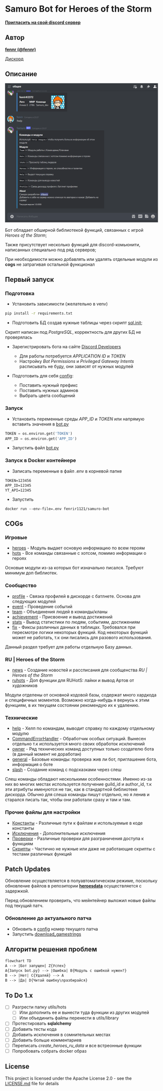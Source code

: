 # Samuro Bot for Heroes of the Storm

**[Пригласить на свой discord сервер](https://discord.com/oauth2/authorize?client_id=664368184790614016&permissions=137707703313&scope=applications.commands%20bot)**

## Автор

 **[fennr (@fennr)](fennr.github.io/)**
 
 [Дискорд](https://discord.gg/2RD32kFEk8)
 
## Описание

![preview-gif](/data/bot_preview.gif)

Бот обладает обширной библиотекой функций, связанных с игрой *Heroes of the Storm*;

Также присутствует несколько функций для discord-комьюнити, написанных специально под ряд серверов;

При необходимости можно добавлять или удалять отдельные модули из **cogs** не затрагивая остальной функционал

## Первый запуск

### Подготовка

* Установить зависимости (желательно в venv)
```bash
pip install -r requirements.txt
```
* Подготовить БД создав нужные таблицы через скрипт [sql.init](utils/scripts/init.sql);

Скрипт написан под *PostgreSQL*, корректность для других БД не проверялась

* Зарегистрировать бота на сайте [Discord Developers](https://canary.discord.com/developers/applications)
    * Для работы потребуется *APPLICATION ID* и *TOKEN*
    * Настройку *Bot Permissions* и *Privileged Gateway Intents* расписывать не буду, они зависят от нужных модулей

* Подготовить для себя [config](config.yaml):
    * Поставить нужный префикс
    * Поставить нужных админов
    * Выбрать цвета сообщений

### Запуск

* Установить переменные среды *APP_ID* и *TOKEN* или напрямую вставить значения в [bot.py](bot.py)
```py
TOKEN = os.environ.get('TOKEN')
APP_ID = os.environ.get('APP_ID')
```
* Запустить файл [bot.py](bot.py)

### Запуск в Docker контейнере

* Записать переменные в файл .env в корневой папке
```.env
TOKEN=123456
APP_ID=12345
YT_API=12345
```

* Запустить
```shell script
docker run --env-file=.env fenrir1121/samuro-bot
```

## COGs

### Игровые

* [heroes](cogs/heroes.py) - Модуль выдает основую информацию по всем героям
* [hots](cogs/hots.py) - Все команды связанные с хотсом, помимо информации о героях

Основые модули из-за которых бот изначально писался. Требуют минимум доп библиотек.

### Сообщество 

* [profile](cogs/profile.py) - Связка профилей в дискорде с батлнете. Основа для следующих модулей
* [event](cogs/event.py) - Проведение событий
* [team](cogs/team.py) - Объединения людей в команды/кланы
* [achievement](cogs/achievement.py) - Присвоение и вывод достижений
* [stats](cogs/stats.py) - Вывод статистики по людям, событиям, достижениям
* [fix](cogs/fix.py) - Фиксы различных данных в таблицах. Требовался при пересмотре логики некоторых функций.
Код некоторых функций может не работать, т.к они писались для разового использования.

Данный раздел требует для работы отдельную Базу данных.

### RU | Heroes of the Storm

* [news](cogs/news.py) - Создание новостей и рассписания для сообщенства *RU | Heroes of the Storm*
* [ruhots](cogs/ruhots.py) - Доп функции для RUHotS: лайки и вывод Артов от художников

Модули отделены от основной кодовой базы, содержат много хардкода и специфичных моментов.
Возможно когда-нибудь я вернусь к этим функциям, в их текущем состоянии рекомендую их к удалению.

### Технические

* [help](cogs/help.py) - Хелп по командам, выводит справку по каждому отдельному модулю
* [CommandErrorHandler](cogs/CommandErrorHandler.py) - Обработчик особых ситуаций. Вынесен отдельно т.к используется много своих обработок исключений
* [owner](cogs/owner.py) - Ряд технических команд доступных только создателю бота (в данный момент не доработан)
* [general](cogs/general.py) - Базовые команды: проверка жив ли бот, приглашение бота, информация о боте
* [slash](cogs/slash.py) - Создание команд с подсказками через слеш

Слеш команды обладают несколькими особенностями.
Именно из-за них во многих местах используется получение guild_id и author_id,
т.к эти атрибуты именуются не так, как в стандартной библиотеке дискорда.
Обычно для слеша команды пишут отдельно, но я ленив и старался писать так, чтобы они работали сразу и там и там.

### Прочие файлы для настройки

* [Константы](utils/classes/Const.py) - Различные пути к файлам и используемые в коде константы
* [Исключения](utils/exceptions) - Дополнительные исключения
* [Проверки](utils/check.py) - Различные проверки для разграничения доступа к функциям
* [Скрипты](utils/scripts) - Частично не нужные или даже не работающие скрипты с тестами различных функций


## Patch Updates

Обновление осуществляется в полуавтоматическом режиме, поскольку обновление файлов в репозитории **[heroesdata](https://github.com/HeroesToolChest/heroes-data/tree/master/heroesdata)** осуществляется с задержкой.

Перед обновлением проверить, что мейнтейнер выложил новые файлы под текущий патч.

### Обновление до актуального патча
* Обновить в [config](config.yaml) номер текущего патча
* Запустить [download_gamestrings](utils/scripts/download_gamestrings.py)

## Алгоритм решения проблем
```mermaid
flowchart TD
A --> |Бот запущен| Z{Успех}
A{Запуск bot.py} --> |Ошибка| B{Модуль с ошибкой нужен?}
B --> |Нет| C{Удаляй} --> A
B --> |Да| D{Читай ошибку\nразбирайся}
```


## To Do 1.x

- [ ] Разгрести папку utils/hots
    - [ ] Или дополнить ее и вынести туда функции из других модулей
    - [ ] Или объединить файлы перенести в utils/library
- [ ] Протестировать **sqlalchemy**
- [ ] Добавить тесты кода
- [ ] Добавить исключения в сомнительных местах
- [ ] Добавить больше комментариев
- [ ] Переписать *create_heroes_ru_data* и все встреонные функции
- [ ] Попробовать собрать docker образ

## License

This project is licensed under the Apache License 2.0 - see the [LICENSE.md](LICENSE.md) file for details
